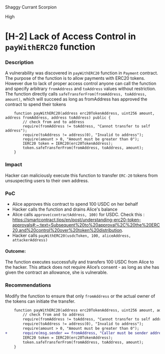 Shaggy Currant Scorpion

High

# [H-2] Lack of Access Control in `payWithERC20` function

### Description
A vulnerability was discovered in `payWithERC20` function in `Payment` contract. The purpose of the function is to allow payments with ERC20 tokens. However due to lack of proper access control anyone can call the function and specify arbitrary `fromAddress` and `toAddress` values without restriction. The function directly calls `safeTransferFrom(fromAddress, toAddress, amount)`, which will succeed as long as fromAddress has approved the contract to spend their tokens

```solidity
    function payWithERC20(address erc20TokenAddress, uint256 amount, address fromAddress, address toAddress) public {
        // check from and to address
        require(fromAddress != toAddress, "Cannot transfer to self address");
        require(toAddress != address(0), "Invalid to address");
        require(amount > 0, "Amount must be greater than 0");
        IERC20 token = IERC20(erc20TokenAddress);
        token.safeTransferFrom(fromAddress, toAddress, amount);
    }
```

### Impact
Hacker can maliciously execute this function to transfer `ERC-20` tokens from unsuspecting users to their own address.

### PoC
- Alice approves this contract to spend 100 USDC on her behalf
- Hacker calls the function and drains Alice's balance
- Alice calls `approve(contractAddress, 100)` for USDC. Check this : https://smartcontract.tips/en/post/understanding-erc20-token-approvals#:~:text=Subsequent%20to%20approval%2C%20the%20ERC20,and%20control%20over%20token%20distribution.
- Hacker calls `payWithERC20(usdcToken, 100, aliceAddress, attackerAddress)`
#### Outcome:
The function executes successfully and transfers 100 USDC from Alice to the hacker.
This attack does not require Alice’s consent - as long as she has given the contract an allowance, she is vulnerable.

### Recommendations
Modify the function to ensure that only `fromAddress` or the actual owner of the tokens can initiate the transfer.
```diff
    function payWithERC20(address erc20TokenAddress, uint256 amount, address fromAddress, address toAddress) public {
        // check from and to address
        require(fromAddress != toAddress, "Cannot transfer to self address");
        require(toAddress != address(0), "Invalid to address");
        require(amount > 0, "Amount must be greater than 0");
+       require(msg.sender == fromAddress, "Caller must be sender address");
        IERC20 token = IERC20(erc20TokenAddress);
        token.safeTransferFrom(fromAddress, toAddress, amount);
    }
```